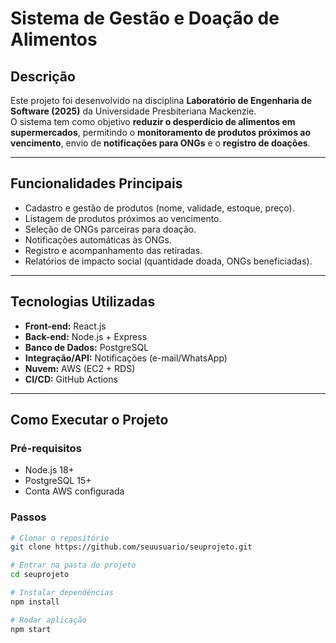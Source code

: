 # Sistema de Gestão e Doação de Alimentos

## Descrição
Este projeto foi desenvolvido na disciplina **Laboratório de Engenharia de Software (2025)** da Universidade Presbiteriana Mackenzie.  
O sistema tem como objetivo **reduzir o desperdício de alimentos em supermercados**, permitindo o **monitoramento de produtos próximos ao vencimento**, envio de **notificações para ONGs** e o **registro de doações**.

---

## Funcionalidades Principais
- Cadastro e gestão de produtos (nome, validade, estoque, preço).  
- Listagem de produtos próximos ao vencimento.  
- Seleção de ONGs parceiras para doação.  
- Notificações automáticas às ONGs.  
- Registro e acompanhamento das retiradas.  
- Relatórios de impacto social (quantidade doada, ONGs beneficiadas).  

---

## Tecnologias Utilizadas
- **Front-end:** React.js  
- **Back-end:** Node.js + Express  
- **Banco de Dados:** PostgreSQL  
- **Integração/API:** Notificações (e-mail/WhatsApp)  
- **Nuvem:** AWS (EC2 + RDS)  
- **CI/CD:** GitHub Actions  

---

## Como Executar o Projeto
### Pré-requisitos
- Node.js 18+  
- PostgreSQL 15+  
- Conta AWS configurada  

### Passos
```bash
# Clonar o repositório
git clone https://github.com/seuusuario/seuprojeto.git

# Entrar na pasta do projeto
cd seuprojeto

# Instalar dependências
npm install

# Rodar aplicação
npm start
